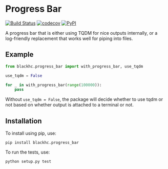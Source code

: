 # Progress Bar

[![Build Status](https://www.travis-ci.com/BlackHC/progress_bar.svg?branch=master)](https://www.travis-ci.com/BlackHC/progress_bar) [![codecov](https://codecov.io/gh/BlackHC/progress_bar/branch/master/graph/badge.svg)](https://codecov.io/gh/BlackHC/progress_bar) [![PyPI](https://img.shields.io/badge/PyPI-progress_bar-blue.svg)](https://pypi.python.org/pypi/progress_bar/)

A progress bar that is either using TQDM for nice outputs internally, or a log-friendly replacement that works well for piping into files.

## Example

```python
from blackhc.progress_bar import with_progress_bar, use_tqdm

use_tqdm = False

for _ in with_progress_bar(range(100000)):
    pass
```

Without `use_tqdm = False`, the package will decide whether to use tqdm or not based on whether output is attached to a terminal or not.

## Installation

To install using pip, use:

```
pip install blackhc.progress_bar
```

To run the tests, use:

```
python setup.py test
```
